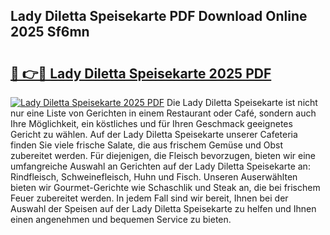 ## Lady Diletta Speisekarte PDF Download Online 2025 Sf6mn

# <h2><a href="http://gc97eoo.nevu.top/?p=Lady+Diletta+Speisekarte">🔗 👉🔴 Lady Diletta Speisekarte 2025 PDF</a></h2>

[![Lady Diletta Speisekarte 2025 PDF](https://i.imgur.com/dBaPXMq.png)](http://gc97eoo.nevu.top/?p=Lady+Diletta+Speisekarte)
Die Lady Diletta Speisekarte ist nicht nur eine Liste von Gerichten in einem Restaurant oder Café, sondern auch Ihre Möglichkeit, ein köstliches und für Ihren Geschmack geeignetes Gericht zu wählen. Auf der Lady Diletta Speisekarte unserer Cafeteria finden Sie viele frische Salate, die aus frischem Gemüse und Obst zubereitet werden. Für diejenigen, die Fleisch bevorzugen, bieten wir eine umfangreiche Auswahl an Gerichten auf der Lady Diletta Speisekarte an: Rindfleisch, Schweinefleisch, Huhn und Fisch. Unseren Auserwählten bieten wir Gourmet-Gerichte wie Schaschlik und Steak an, die bei frischem Feuer zubereitet werden. In jedem Fall sind wir bereit, Ihnen bei der Auswahl der Speisen auf der Lady Diletta Speisekarte zu helfen und Ihnen einen angenehmen und bequemen Service zu bieten.
